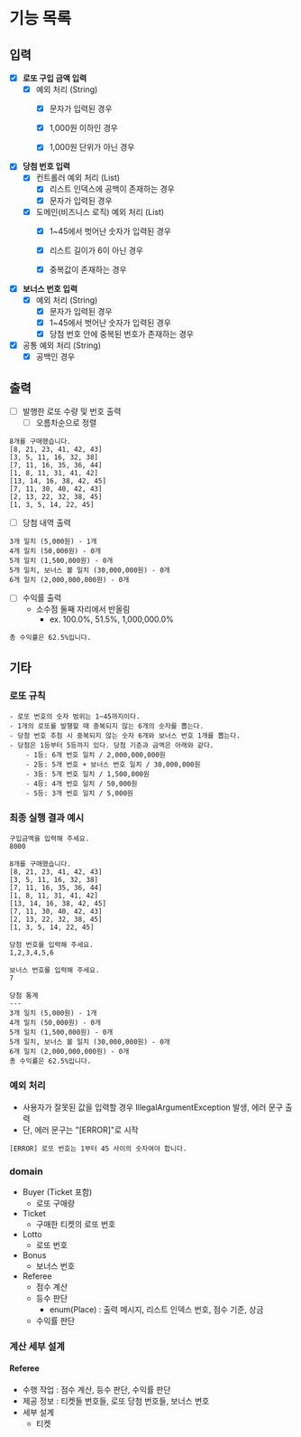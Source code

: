 # 기능 목록

## 입력

- [x] **로또 구입 금액 입력**
  - [x] 예외 처리 (String)
    - [x] 문자가 입력된 경우
    - [x] 1,000원 이하인 경우
    - [x] 1,000원 단위가 아닌 경우


- [x] **당첨 번호 입력**
  - [x] 컨트롤러 예외 처리 (List)
    - [x] 리스트 인덱스에 공백이 존재하는 경우
    - [x] 문자가 입력된 경우

  - [x] 도메인(비즈니스 로직) 예외 처리 (List)
    - [x] 1~45에서 벗어난 숫자가 입력된 경우
    - [x] 리스트 길이가 6이 아닌 경우
    - [x] 중복값이 존재하는 경우


- [x] **보너스 번호 입력**
  - [x] 예외 처리 (String)
    - [x] 문자가 입력된 경우
    - [x] 1~45에서 벗어난 숫자가 입력된 경우
    - [x] 당첨 번호 안에 중복된 번호가 존재하는 경우

- [x] 공통 예외 처리 (String)
  - [x] 공백인 경우

## 출력

- [ ] 발행한 로또 수량 및 번호 출력
  - [ ] 오름차순으로 정렬
```
8개를 구매했습니다.
[8, 21, 23, 41, 42, 43] 
[3, 5, 11, 16, 32, 38] 
[7, 11, 16, 35, 36, 44] 
[1, 8, 11, 31, 41, 42] 
[13, 14, 16, 38, 42, 45] 
[7, 11, 30, 40, 42, 43] 
[2, 13, 22, 32, 38, 45] 
[1, 3, 5, 14, 22, 45]
```


- [ ] 당첨 내역 출력
```
3개 일치 (5,000원) - 1개
4개 일치 (50,000원) - 0개
5개 일치 (1,500,000원) - 0개
5개 일치, 보너스 볼 일치 (30,000,000원) - 0개
6개 일치 (2,000,000,000원) - 0개
```


- [ ] 수익률 출력
  - 소수점 둘째 자리에서 반올림
    - ex. 100.0%, 51.5%, 1,000,000.0%
```
총 수익률은 62.5%입니다.
```


## 기타

### 로또 규칙
```
- 로또 번호의 숫자 범위는 1~45까지이다.
- 1개의 로또를 발행할 때 중복되지 않는 6개의 숫자를 뽑는다.
- 당첨 번호 추첨 시 중복되지 않는 숫자 6개와 보너스 번호 1개를 뽑는다.
- 당첨은 1등부터 5등까지 있다. 당첨 기준과 금액은 아래와 같다.
    - 1등: 6개 번호 일치 / 2,000,000,000원
    - 2등: 5개 번호 + 보너스 번호 일치 / 30,000,000원
    - 3등: 5개 번호 일치 / 1,500,000원
    - 4등: 4개 번호 일치 / 50,000원
    - 5등: 3개 번호 일치 / 5,000원
```

### 최종 실행 결과 예시
```
구입금액을 입력해 주세요.
8000

8개를 구매했습니다.
[8, 21, 23, 41, 42, 43] 
[3, 5, 11, 16, 32, 38] 
[7, 11, 16, 35, 36, 44] 
[1, 8, 11, 31, 41, 42] 
[13, 14, 16, 38, 42, 45] 
[7, 11, 30, 40, 42, 43] 
[2, 13, 22, 32, 38, 45] 
[1, 3, 5, 14, 22, 45]

당첨 번호를 입력해 주세요.
1,2,3,4,5,6

보너스 번호를 입력해 주세요.
7

당첨 통계
---
3개 일치 (5,000원) - 1개
4개 일치 (50,000원) - 0개
5개 일치 (1,500,000원) - 0개
5개 일치, 보너스 볼 일치 (30,000,000원) - 0개
6개 일치 (2,000,000,000원) - 0개
총 수익률은 62.5%입니다.
```


### 예외 처리
- 사용자가 잘못된 값을 입력할 경우 IllegalArgumentException 발생, 에러 문구 출력
- 단, 에러 문구는 "[ERROR]"로 시작
```
[ERROR] 로또 번호는 1부터 45 사이의 숫자여야 합니다.
```


### domain
- Buyer (Ticket 포함)
  - 로또 구매량
- Ticket
  - 구매한 티켓의 로또 번호
- Lotto
  - 로또 번호
- Bonus
  - 보너스 번호
- Referee
  - 점수 계산
  - 등수 판단
    - enum(Place) : 출력 메시지, 리스트 인덱스 번호, 점수 기준, 상금
  - 수익률 판단


### 계산 세부 설계
#### Referee
- 수행 작업 : 점수 계산, 등수 판단, 수익률 판단
- 제공 정보 : 티켓들 번호들, 로또 당첨 번호들, 보너스 번호
- 세부 설계
  - 티켓
























